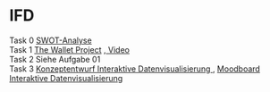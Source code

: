 # IFD
Task 0
<a href="https://yeram-in.github.io/IFD/task0.SWOT/#"> SWOT-Analyse</a>
<br>
Task 1
<a href="https://yeram-in.github.io/IFD/task1.TheWalletProject/The_Wallet_Project.pdf" target="_blank">The Wallet Project</a> ,<a href="https://yeram-in.github.io/IFD/task1.TheWalletProject/#"> Video</a>
<br>
Task 2 Siehe Aufgabe 01
<br>
Task 3 
<a href="https://yeram-in.github.io/IFD/task3.Interaktive_Datenvisualisierung/konzeptentwurf.pdf" target="_blank">Konzeptentwurf Interaktive Datenvisualisierung
</a>, <a href="https://yeram-in.github.io/IFD/task3.Interaktive_Datenvisualisierung/moodboard.pdf" target="_blank">Moodboard Interaktive Datenvisualisierung
</a>
